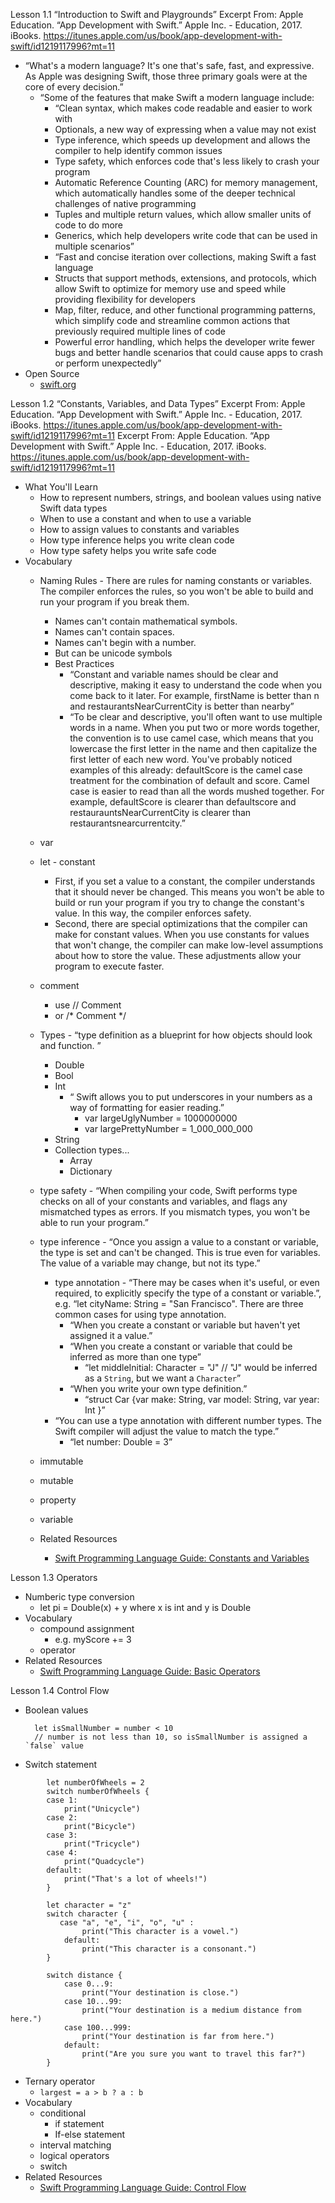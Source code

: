Lesson 1.1 “Introduction to Swift and Playgrounds”
Excerpt From: Apple Education. “App Development with Swift.” Apple Inc. - Education, 2017. iBooks. https://itunes.apple.com/us/book/app-development-with-swift/id1219117996?mt=11

* “What's a modern language? It's one that's safe, fast, and expressive. As Apple was designing Swift, those three primary goals were at the core of every decision.”
    * “Some of the features that make Swift a modern language include:
        * “Clean syntax, which makes code readable and easier to work with
        * Optionals, a new way of expressing when a value may not exist
        * Type inference, which speeds up development and allows the compiler to help identify common issues
        * Type safety, which enforces code that's less likely to crash your program
        * Automatic Reference Counting (ARC) for memory management, which automatically handles some of the deeper technical challenges of native programming
        * Tuples and multiple return values, which allow smaller units of code to do more
        * Generics, which help developers write code that can be used in multiple scenarios”
        * “Fast and concise iteration over collections, making Swift a fast language
        * Structs that support methods, extensions, and protocols, which allow Swift to optimize for memory use and speed while providing flexibility for developers
        * Map, filter, reduce, and other functional programming patterns, which simplify code and streamline common actions that previously required multiple lines of code
        * Powerful error handling, which helps the developer write fewer bugs and better handle scenarios that could cause apps to crash or perform unexpectedly”
*  Open Source 
    * [swift.org](http://swift.org/ "Title")

Lesson 1.2 “Constants, Variables, and Data Types”
Excerpt From: Apple Education. “App Development with Swift.” Apple Inc. - Education, 2017. iBooks. https://itunes.apple.com/us/book/app-development-with-swift/id1219117996?mt=11
Excerpt From: Apple Education. “App Development with Swift.” Apple Inc. - Education, 2017. iBooks. https://itunes.apple.com/us/book/app-development-with-swift/id1219117996?mt=11

* What You'll Learn
    * How to represent numbers, strings, and boolean values using native Swift data types
    * When to use a constant and when to use a variable
    * How to assign values to constants and variables
    * How type inference helps you write clean code
    * How type safety helps you write safe code
* Vocabulary
    * Naming Rules - There are rules for naming constants or variables. The compiler enforces the rules, so you won't be able to build and run your program if you break them.
        * Names can't contain mathematical symbols.
        * Names can't contain spaces.
        * Names can't begin with a number.
        * But can be unicode symbols 
        * Best Practices
            * “Constant and variable names should be clear and descriptive, making it easy to understand the code when you come back to it later. For example, firstName is better than n and restaurantsNearCurrentCity is better than nearby”
            * “To be clear and descriptive, you'll often want to use multiple words in a name. When you put two or more words together, the convention is to use camel case, which means that you lowercase the first letter in the name and then capitalize the first letter of each new word. You've probably noticed examples of this already: defaultScore is the camel case treatment for the combination of default and score. Camel case is easier to read than all the words mushed together. For example, defaultScore is clearer than defaultscore and restaurauntsNearCurrentCity is clearer than restaurantsnearcurrentcity.”
    * var
    * let - constant
        * First, if you set a value to a constant, the compiler understands that it should never be changed. This means you won't be able to build or run your program if you try to change the constant's value. In this way, the compiler enforces safety.
        * Second, there are special optimizations that the compiler can make for constant values. When you use constants for values that won't change, the compiler can make low-level assumptions about how to store the value. These adjustments allow your program to execute faster.
    * comment
        * use // Comment 
        * or /* Comment */
    * Types - “type definition as a blueprint for how objects should look and function. ”
        * Double
        * Bool
        * Int
            * “ Swift allows you to put underscores in your numbers as a way of formatting for easier reading.”
                * var largeUglyNumber = 1000000000
                * var largePrettyNumber = 1_000_000_000
        * String
        * Collection types...
            * Array
            * Dictionary
    * type safety - “When compiling your code, Swift performs type checks on all of your constants and variables, and flags any mismatched types as errors. If you mismatch types, you won't be able to run your program.”
    * type inference - “Once you assign a value to a constant or variable, the type is set and can't be changed. This is true even for variables. The value of a variable may change, but not its type.”
        * type annotation - “There may be cases when it's useful, or even required, to explicitly specify the type of a constant or variable.”, e.g.  “let cityName: String = "San Francisco".  There are three common cases for using type annotation.
            * “When you create a constant or variable but haven't yet assigned it a value.”
            * “When you create a constant or variable that could be inferred as more than one type”
                * “let middleInitial: Character = "J" // "J" would be inferred as a `String`, but we want a `Character`”
            * “When you write your own type definition.”
                * “struct Car {var make: String, var model: String, var year: Int }”
        * “You can use a type annotation with different number types. The Swift compiler will adjust the value to match the type.”
            * “let number: Double = 3”
    * immutable
    * mutable
    * property
    * variable

    * Related Resources
        * [Swift Programming Language Guide: Constants and Variables](https://developer.apple.com/library/content/documentation/Swift/Conceptual/Swift_Programming_Language/TheBasics.html#//apple_ref/doc/uid/TP40014097-CH5-ID310 "Title")


Lesson 1.3 Operators
* Numberic type conversion
    * let pi = Double(x) + y where x is int and y is Double
* Vocabulary
    * compound assignment
        * e.g. myScore += 3 
    * operator
* Related Resources  
    * [Swift Programming Language Guide: Basic Operators](https://developer.apple.com/library/content/documentation/Swift/Conceptual/Swift_Programming_Language/BasicOperators.html#//apple_ref/doc/uid/TP40014097-CH6-ID60)

Lesson 1.4 Control Flow
* Boolean values
    
        let isSmallNumber = number < 10
        // number is not less than 10, so isSmallNumber is assigned a `false` value 
* Switch statement
```
        let numberOfWheels = 2
        switch numberOfWheels {
        case 1:
            print("Unicycle")
        case 2:
            print("Bicycle")
        case 3:
            print("Tricycle")
        case 4:
            print("Quadcycle")
        default: 
            print("That's a lot of wheels!")
        }

        let character = "z"
        switch character {
           case "a", "e", "i", "o", "u" :
                print("This character is a vowel.")
            default: 
                print("This character is a consonant.")
        }

        switch distance {
            case 0...9:
                print("Your destination is close.")
            case 10...99:
                print("Your destination is a medium distance from here.")
            case 100...999:
                print("Your destination is far from here.")
            default: 
                print("Are you sure you want to travel this far?")
        }
``` 
* Ternary operator
    * `largest = a > b ? a : b`
* Vocabulary
    * conditional 
        * if statement
        * If-else statement
    * interval matching
    * logical operators 
    * switch
* Related Resources 
    * [Swift Programming Language Guide: Control Flow](https://developer.apple.com/library/content/documentation/Swift/Conceptual/Swift_Programming_Language/BasicOperators.html#//apple_ref/doc/uid/TP40014097-CH6-ID60) 